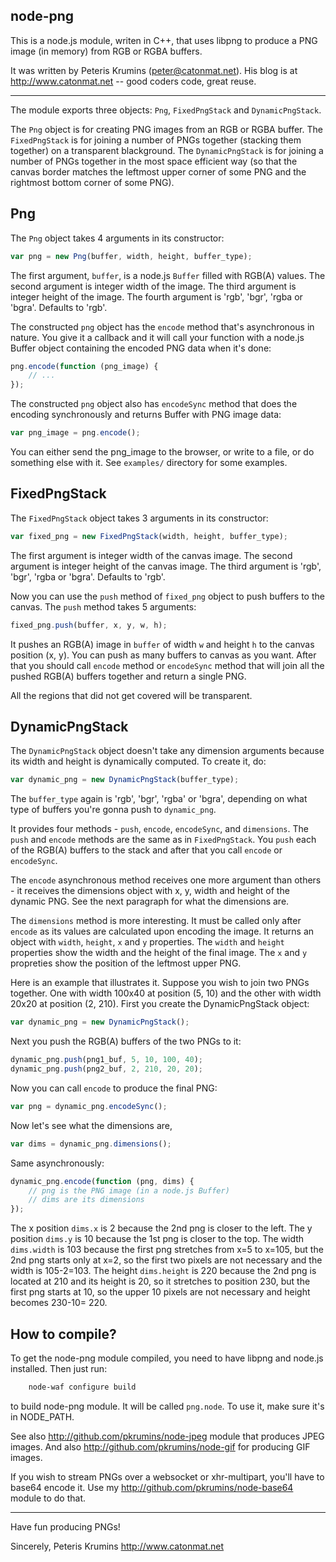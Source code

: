 node-png
--------

This is a node.js module, writen in C++, that uses libpng to produce a PNG
image (in memory) from RGB or RGBA buffers.

It was written by Peteris Krumins (peter@catonmat.net).
His blog is at http://www.catonmat.net  --  good coders code, great reuse.

------------------------------------------------------------------------------

The module exports three objects: `Png`, `FixedPngStack` and `DynamicPngStack`.

The `Png` object is for creating PNG images from an RGB or RGBA buffer.
The `FixedPngStack` is for joining a number of PNGs together (stacking them
together) on a transparent blackground.
The `DynamicPngStack` is for joining a number of PNGs together in the most
space efficient way (so that the canvas border matches the leftmost upper corner
of some PNG and the rightmost bottom corner of some PNG).


Png
---

The `Png` object takes 4 arguments in its constructor:

``` javascript
var png = new Png(buffer, width, height, buffer_type);
```

The first argument, `buffer`, is a node.js `Buffer` filled with RGB(A) values.
The second argument is integer width of the image.
The third argument is integer height of the image.
The fourth argument is 'rgb', 'bgr', 'rgba or 'bgra'. Defaults to 'rgb'.

The constructed `png` object has the `encode` method that's asynchronous in nature.
You give it a callback and it will call your function with a node.js Buffer object
containing the encoded PNG data when it's done:

``` javascript
png.encode(function (png_image) {
    // ...
});
```

The constructed `png` object also has `encodeSync` method that does the encoding
synchronously and returns Buffer with PNG image data:

``` javascript
var png_image = png.encode();
```

You can either send the png_image to the browser, or write to a file, or
do something else with it. See `examples/` directory for some examples.


FixedPngStack
-------------

The `FixedPngStack` object takes 3 arguments in its constructor:

``` javascript
var fixed_png = new FixedPngStack(width, height, buffer_type);
```

The first argument is integer width of the canvas image.
The second argument is integer height of the canvas image.
The third argument is 'rgb', 'bgr', 'rgba or 'bgra'. Defaults to 'rgb'.

Now you can use the `push` method of `fixed_png` object to push buffers
to the canvas. The `push` method takes 5 arguments:

``` javascript
fixed_png.push(buffer, x, y, w, h);
```

It pushes an RGB(A) image in `buffer` of width `w` and height `h` to the canvas
position (x, y). You can push as many buffers to canvas as you want. After
that you should call `encode` method or `encodeSync` method that will join all
the pushed RGB(A) buffers together and return a single PNG.

All the regions that did not get covered will be transparent.


DynamicPngStack
---------------

The `DynamicPngStack` object doesn't take any dimension arguments because its
width and height is dynamically computed. To create it, do:

``` javascript
var dynamic_png = new DynamicPngStack(buffer_type);
```

The `buffer_type` again is 'rgb', 'bgr', 'rgba' or 'bgra', depending on what type
of buffers you're gonna push to `dynamic_png`.

It provides four methods - `push`, `encode`, `encodeSync`, and `dimensions`. The
`push` and `encode` methods are the same as in `FixedPngStack`. You `push` each
of the RGB(A) buffers to the stack and after that you call `encode` or
`encodeSync`.

The `encode` asynchronous method receives one more argument than others - it
receives the dimensions object with x, y, width and height of the dynamic PNG.
See the next paragraph for what the dimensions are.

The `dimensions` method is more interesting. It must be called only after
`encode` as its values are calculated upon encoding the image. It returns an
object with `width`, `height`, `x` and `y` properties. The `width` and
`height` properties show the width and the height of the final image. The `x`
and `y` propreties show the position of the leftmost upper PNG.

Here is an example that illustrates it. Suppose you wish to join two PNGs
together. One with width 100x40 at position (5, 10) and the other with
width 20x20 at position (2, 210). First you create the DynamicPngStack
object:

``` javascript
var dynamic_png = new DynamicPngStack();
```

Next you push the RGB(A) buffers of the two PNGs to it:

``` javascript
dynamic_png.push(png1_buf, 5, 10, 100, 40);
dynamic_png.push(png2_buf, 2, 210, 20, 20);
```

Now you can call `encode` to produce the final PNG:

``` javascript
var png = dynamic_png.encodeSync();
```

Now let's see what the dimensions are,

``` javascript
var dims = dynamic_png.dimensions();
```

Same asynchronously:

``` javascript
dynamic_png.encode(function (png, dims) {
    // png is the PNG image (in a node.js Buffer)
    // dims are its dimensions
});
```

The x position `dims.x` is 2 because the 2nd png is closer to the left.
The y position `dims.y` is 10 because the 1st png is closer to the top.
The width `dims.width` is 103 because the first png stretches from x=5 to
x=105, but the 2nd png starts only at x=2, so the first two pixels are not
necessary and the width is 105-2=103.
The height `dims.height` is 220 because the 2nd png is located at 210 and
its height is 20, so it stretches to position 230, but the first png starts
at 10, so the upper 10 pixels are not necessary and height becomes 230-10= 220.


How to compile?
---------------

To get the node-png module compiled, you need to have libpng and node.js
installed. Then just run:

``` bash
    node-waf configure build
```

to build node-png module. It will be called `png.node`. To use it, make sure
it's in NODE_PATH.

See also http://github.com/pkrumins/node-jpeg module that produces JPEG images.
And also http://github.com/pkrumins/node-gif for producing GIF images.

If you wish to stream PNGs over a websocket or xhr-multipart, you'll have to
base64 encode it. Use my http://github.com/pkrumins/node-base64 module to do
that.

------------------------------------------------------------------------------

Have fun producing PNGs!


Sincerely,
Peteris Krumins
http://www.catonmat.net

